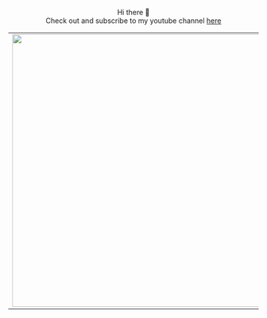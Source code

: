 <p align="center">
  Hi there 👋 <br/>
  Check out and subscribe to my youtube channel <a href="https://www.youtube.com/channel/UCBNlINWfd08qgDkUTaUY4_w/">here</a>
</p>

<p align="center">
  <table>
  <tr>
      <td><img width="550px" align="left" src="https://github-readme-stats.vercel.app/api?username=extremecodetv&show_icons=true&hide_border=true&count_private=false&layout=compact " /></td>
      <td><img width="550px" src="https://github-readme-stats.vercel.app/api/top-langs/?username=extremecodetv&hide=html&layout=compact&hide_border=true" /></td>
  </tr>   
</table>
</p>

